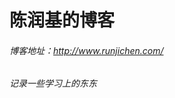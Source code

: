 陈润基的博客
=======================

###### 博客地址：http://www.runjichen.com/

###### 记录一些学习上的东东


























